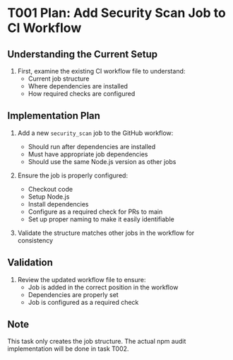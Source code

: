 # T001 Plan: Add Security Scan Job to CI Workflow

## Understanding the Current Setup

1. First, examine the existing CI workflow file to understand:
   - Current job structure
   - Where dependencies are installed
   - How required checks are configured

## Implementation Plan

1. Add a new `security_scan` job to the GitHub workflow:

   - Should run after dependencies are installed
   - Must have appropriate job dependencies
   - Should use the same Node.js version as other jobs

2. Ensure the job is properly configured:

   - Checkout code
   - Setup Node.js
   - Install dependencies
   - Configure as a required check for PRs to main
   - Set up proper naming to make it easily identifiable

3. Validate the structure matches other jobs in the workflow for consistency

## Validation

1. Review the updated workflow file to ensure:
   - Job is added in the correct position in the workflow
   - Dependencies are properly set
   - Job is configured as a required check

## Note

This task only creates the job structure. The actual npm audit implementation will be done in task T002.
